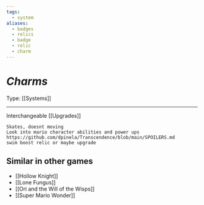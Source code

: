```yaml
---
tags:
  - system
aliases:
  - badges
  - relics
  - badge
  - relic
  - charm
---
```

# _Charms_

Type: [[Systems]]

----

Interchangeable [[Upgrades]]

	Skates, doesnt moving
	Look into mario character abilities and power ups
	https://github.com/dpinela/Transcendence/blob/main/SPOILERS.md
	swim boost relic or maybe upgrade


## Similar in other games

* [[Hollow Knight]]
* [[Lone Fungus]]
* [[Ori and the Will of the Wisps]]
* [[Super Mario Wonder]]
